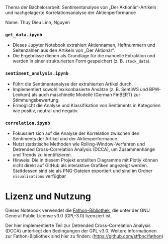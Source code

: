 Thema der Bachelorarbeit: Sentimentanalyse von „Der Aktionär“-Artikeln und nachgelagerte Korrelationsanalyse der Aktienperformance

Name: Thuy Dieu Linh, Nguyen


### `get_data.ipynb`
- Dieses Jupyter Notebook extrahiert Aktiennamen, Heftnummern und Seitenzahlen aus den Artikeln von „Der Aktionär“.
- Die Ergebnisse dienen als Grundlage für die manuelle Extraktion und werden in einer strukturierten Form gespeichert (z. B. `stock_data`).

### `sentiment_analysis.ipynb`
- Führt die Sentimentanalyse der extrahierten Artikel durch.
- Implementiert sowohl lexikonbasierte Ansätze (z. B. SentiWS und BPW-Lexikon) als auch maschinelle Modelle (German FinBERT) zur Stimmungsbewertung.
- Ermöglicht die Analyse und Klassifikation von Sentiments in Kategorien wie positiv, neutral und negativ.

### `correlation.ipynb`
- Fokussiert sich auf die Analyse der Korrelation zwischen den Sentiments der Artikel und der Aktienperformance.
- Nutzt statistische Methoden wie Rolling-Window-Verfahren und Detrended Cross-Correlation Analysis (DCCA), um Zusammenhänge und Trends zu identifizieren.
- Hinweis: Die in diesem Projekt erstellten Diagramme mit Plotly können nicht direkt auf GitHub als interaktive Grafiken angezeigt werden. Stattdessen sind sie als PNG-Dateien exportiert und sind im Ordner `visualisations` verfügbar

# Lizenz und Nutzung
Dieses Notebook verwendet die [Fathon-Bibliothek](https://github.com/stfbnc/fathon), die unter der GNU General Public License v3.0 (GPL-3.0) lizenziert ist. 

Der hier implementierte Teil zur Detrended Cross-Correlation Analysis (DCCA) unterliegt den Bedingungen der GPL v3.0. Weitere Informationen zur Fathon-Bibliothek sind hier zu finden: (https://github.com/stfbnc/fathon)
